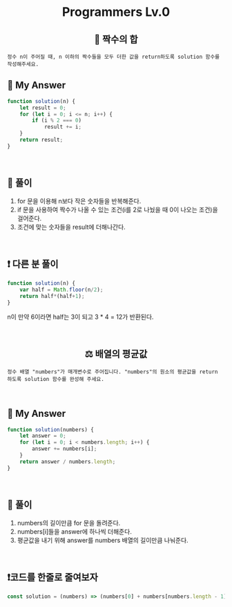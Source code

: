 <div align="center">
<h1>Programmers Lv.0</h1>
</div>
<div align="center">
 <h2>🎲 짝수의 합</h2>
</div>

```plaintext
정수 n이 주어질 때, n 이하의 짝수들을 모두 더한 값을 return하도록 solution 함수를 작성해주세요.
```

## 📌 My Answer

```JavaScript
function solution(n) {
    let result = 0;
    for (let i = 0; i <= n; i++) {
        if (i % 2 === 0)
            result += i;
    }
    return result;
}
```

<br>

## 🐣 풀이

1. for 문을 이용해 n보다 작은 숫자들을 반복해준다.
2. if 문을 사용하여 짝수가 나올 수 있는 조건(i를 2로 나눴을 때 0이 나오는 조건)을 걸어준다.
3. 조건에 맞는 숫자들을 result에 더해나간다.

<br>

## ❗ 다른 분 풀이

```JavaScript
function solution(n) {
    var half = Math.floor(n/2);
    return half*(half+1);
}
```

n이 만약 6이라면 half는 3이 되고 3 \* 4 = 12가 반환된다.

<br>
<div align="center">
<h2>⚖ 배열의 평균값</h2>
</div>

```plaintext
정수 배열 "numbers"가 매개변수로 주어집니다. "numbers"의 원소의 평균값을 return 하도록 solution 함수를 완성해 주세요.
```

<br>

## 📌 My Answer

```JavaScript
function solution(numbers) {
    let answer = 0;
    for (let i = 0; i < numbers.length; i++) {
        answer += numbers[i];
    }
    return answer / numbers.length;
}
```

<br>

## 🐣 풀이

1. numbers의 길이만큼 for 문을 돌려준다.
2. numbers[i]들을 answer에 하나씩 더해준다.
3. 평균값을 내기 위해 answer를 numbers 배열의 길이만큼 나눠준다.

<br>

## ❗코드를 한줄로 줄여보자

```JavaScript
const solution = (numbers) => (numbers[0] + numbers[numbers.length - 1]) / 2;
```
